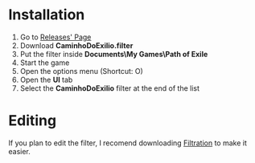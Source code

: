 # Installation
1. Go to [Releases' Page](https://github.com/MCorrea92/LootFilter/releases)
2. Download **CaminhoDoExilio.filter**
3. Put the filter inside **Documents\My Games\Path of Exile**
4. Start the game
5. Open the options menu (Shortcut: O)
6. Open the **UI** tab
7. Select the **CaminhoDoExilio** filter at the end of the list

# Editing
If you plan to edit the filter, I recomend downloading [Filtration](https://www.pathofexile.com/forum/view-thread/1287447/) to make it easier.